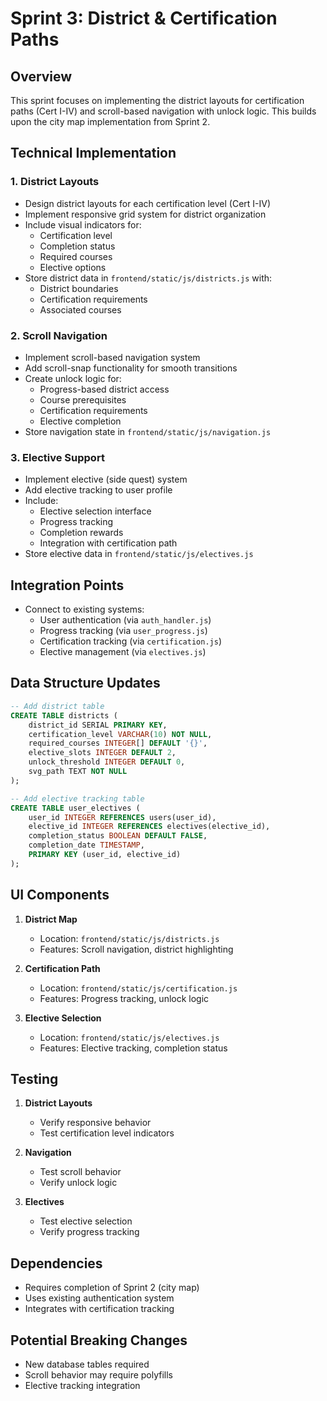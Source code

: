 # Sprint 3: District & Certification Paths

## Overview
This sprint focuses on implementing the district layouts for certification paths (Cert I-IV) and scroll-based navigation with unlock logic. This builds upon the city map implementation from Sprint 2.

## Technical Implementation

### 1. District Layouts
- Design district layouts for each certification level (Cert I-IV)
- Implement responsive grid system for district organization
- Include visual indicators for:
  - Certification level
  - Completion status
  - Required courses
  - Elective options
- Store district data in `frontend/static/js/districts.js` with:
  - District boundaries
  - Certification requirements
  - Associated courses

### 2. Scroll Navigation
- Implement scroll-based navigation system
- Add scroll-snap functionality for smooth transitions
- Create unlock logic for:
  - Progress-based district access
  - Course prerequisites
  - Certification requirements
  - Elective completion
- Store navigation state in `frontend/static/js/navigation.js`

### 3. Elective Support
- Implement elective (side quest) system
- Add elective tracking to user profile
- Include:
  - Elective selection interface
  - Progress tracking
  - Completion rewards
  - Integration with certification path
- Store elective data in `frontend/static/js/electives.js`

## Integration Points
- Connect to existing systems:
  - User authentication (via `auth_handler.js`)
  - Progress tracking (via `user_progress.js`)
  - Certification tracking (via `certification.js`)
  - Elective management (via `electives.js`)

## Data Structure Updates
```sql
-- Add district table
CREATE TABLE districts (
    district_id SERIAL PRIMARY KEY,
    certification_level VARCHAR(10) NOT NULL,
    required_courses INTEGER[] DEFAULT '{}',
    elective_slots INTEGER DEFAULT 2,
    unlock_threshold INTEGER DEFAULT 0,
    svg_path TEXT NOT NULL
);

-- Add elective tracking table
CREATE TABLE user_electives (
    user_id INTEGER REFERENCES users(user_id),
    elective_id INTEGER REFERENCES electives(elective_id),
    completion_status BOOLEAN DEFAULT FALSE,
    completion_date TIMESTAMP,
    PRIMARY KEY (user_id, elective_id)
);
```

## UI Components
1. **District Map**
   - Location: `frontend/static/js/districts.js`
   - Features: Scroll navigation, district highlighting

2. **Certification Path**
   - Location: `frontend/static/js/certification.js`
   - Features: Progress tracking, unlock logic

3. **Elective Selection**
   - Location: `frontend/static/js/electives.js`
   - Features: Elective tracking, completion status

## Testing
1. **District Layouts**
   - Verify responsive behavior
   - Test certification level indicators

2. **Navigation**
   - Test scroll behavior
   - Verify unlock logic

3. **Electives**
   - Test elective selection
   - Verify progress tracking

## Dependencies
- Requires completion of Sprint 2 (city map)
- Uses existing authentication system
- Integrates with certification tracking

## Potential Breaking Changes
- New database tables required
- Scroll behavior may require polyfills
- Elective tracking integration